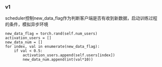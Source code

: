 ### v1
scheduler控制new_data_flag作为判断客户端是否有收到新数据，启动训练过程的条件，模拟异步环境
```
new_data_flag = torch.rand(self.num_users)
activation_users = []
new_data_num = []
for index, val in enumerate(new_data_flag):
    if val < 0.5:
        activation_users.append(self.users[index])
        new_data_num.append(int(val*10))
```